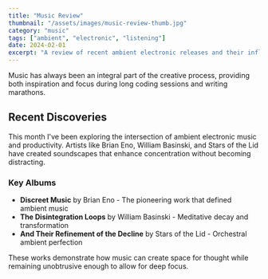 ```yaml
---
title: "Music Review"
thumbnail: "/assets/images/music-review-thumb.jpg"
category: "music"
tags: ["ambient", "electronic", "listening"]
date: 2024-02-01
excerpt: "A review of recent ambient electronic releases and their influence on focused work and creative processes."
---
```


Music has always been an integral part of the creative process, providing both inspiration and focus during long coding sessions and writing marathons.

## Recent Discoveries

This month I've been exploring the intersection of ambient electronic music and productivity. Artists like Brian Eno, William Basinski, and Stars of the Lid have created soundscapes that enhance concentration without becoming distracting.

### Key Albums

- **Discreet Music** by Brian Eno - The pioneering work that defined ambient music
- **The Disintegration Loops** by William Basinski - Meditative decay and transformation
- **And Their Refinement of the Decline** by Stars of the Lid - Orchestral ambient perfection

These works demonstrate how music can create space for thought while remaining unobtrusive enough to allow for deep focus.

